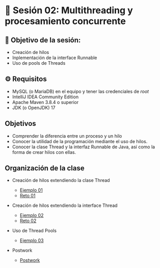 
# :wave: Sesión 02: Multithreading y procesamiento concurrente

## 🎯  Objetivo de la sesión:

- Creación de hilos
- Inplementación de la interface Runnable
- Uso de pools de Threads

## ⚙ Requisitos

- MySQL (o MariaDB) en el equipo y tener las credenciales de _root_
- IntelliJ IDEA Community Edition
- Apache Maven 3.8.4 o superior
- JDK (o OpenJDK) 17

## Objetivos 

- Comprender la diferencia entre un proceso y un hilo
- Conocer la utilidad de la programación mediante el uso de hilos.
- Conocer la clase Thread y la interfaz Runnable de Java, así como la forma de crear hilos con ellas.

## Organización de la clase 

- Creación de hilos extendiendo la clase Thread

	- [Ejemplo 01](./Ejemplo-01/Readme.md)
	- [Reto 01](./Reto-01/Readme.md)
	
- Creación de hilos extendiendo la interface Thread	

	- [Ejemplo 02](./Ejemplo-02/Readme.md)
	- [Reto 02](./Reto-02/Readme.md)
	
- Uso de Thread	Pools

	- [Ejemplo 03](Ejemplo-03)

- Postwork

	- [Postwork](./Postwork/Readme.md)